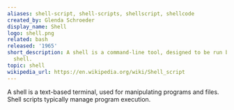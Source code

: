 ```yaml
---
aliases: shell-script, shell-scripts, shellscript, shellcode
created_by: Glenda Schroeder
display_name: Shell
logo: shell.png
related: bash
released: '1965'
short_description: A shell is a command-line tool, designed to be run by the Unix
  shell.
topic: shell
wikipedia_url: https://en.wikipedia.org/wiki/Shell_script
---
```

A shell is a text-based terminal, used for manipulating programs and files. Shell scripts typically manage program execution.
